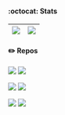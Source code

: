 

#### :octocat: Stats
| <a href="https://github.com/ZzzM"><img align="center" src="https://github-readme-stats.vercel.app/api?username=ZzzM&hide_border=true&count_private=true&hide_title=true&hide=contribs&text_color=777&bg_color=ffffff00" /></a> | <a href="https://github.com/ZzzM"><img align="center" src="https://github-readme-stats.vercel.app/api/top-langs/?username=ZzzM&exclude_repo=ZzzM,PWA,Hackintosh-MSI-B360M-MORTAR,ZzzM.github.io,Blog,QuantumultX&layout=compact&langs_count=6&hide_title=true&hide_border=true&text_color=777&bg_color=ffffff00" /></a> |
| ------------- | ------------- |


#### :pencil2: Repos
[![](https://github-readme-stats.vercel.app/api/pin/?username=ZzzM&repo=CalendarX&text_color=777&bg_color=ffffff00)](https://github.com/ZzzM/CalendarX)
[![](https://github-readme-stats.vercel.app/api/pin/?username=ZzzM&repo=HostsX&text_color=777&bg_color=ffffff00)](https://github.com/ZzzM/HostsX)

[![](https://github-readme-stats.vercel.app/api/pin/?username=ZzzM&repo=Bingpaper&text_color=777&bg_color=ffffff00)](https://github.com/ZzzM/Bingpaper)
[![](https://github-readme-stats.vercel.app/api/pin/?username=ZzzM&repo=Hackintosh-MSI-B360M-MORTAR&text_color=777&bg_color=ffffff00)](https://github.com/ZzzM/Hackintosh-MSI-B360M-MORTAR)

[![](https://github-readme-stats.vercel.app/api/pin/?username=ZzzM&repo=Flutter-Movies&text_color=777&bg_color=ffffff00)](https://github.com/ZzzM/Flutter-Movies)
[![](https://github-readme-stats.vercel.app/api/pin/?username=ZzzM&repo=React-Native-Movies&text_color=777&bg_color=ffffff00)](https://github.com/ZzzM/React-Native-Movies)

